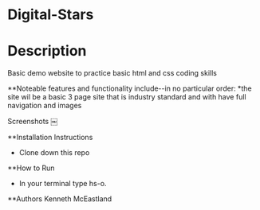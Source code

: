 # Digital-Stars


# Description
Basic demo website to practice basic html and css coding skills

**Noteable features and functionality include--in no particular order:
*the site wil be a basic 3 page site that is industry standard and with have full navigation and images

Screenshots
￼

**Installation Instructions
* Clone down this repo

**How to Run
* In your terminal type hs-o.

**Authors
Kenneth McEastland



